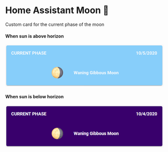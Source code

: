 # Home Assistant Moon 🌙
Custom card for the current phase of the moon

#### When sun is above horizon
![Day example](/example/moon-day-example.png)

#### When sun is below horizon
![Night example](/example/moon-night-example.png)
